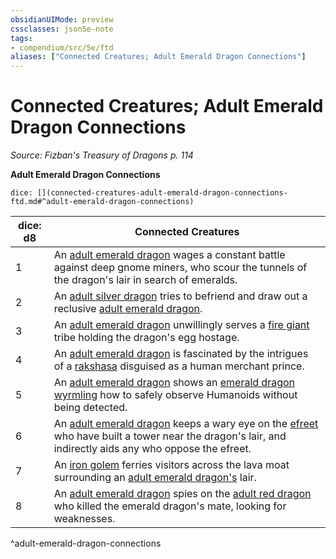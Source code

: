 ```yaml
---
obsidianUIMode: preview
cssclasses: json5e-note
tags:
- compendium/src/5e/ftd
aliases: ["Connected Creatures; Adult Emerald Dragon Connections"]
---
```

# Connected Creatures; Adult Emerald Dragon Connections
*Source: Fizban's Treasury of Dragons p. 114* 

**Adult Emerald Dragon Connections**

`dice: [](connected-creatures-adult-emerald-dragon-connections-ftd.md#^adult-emerald-dragon-connections)`

| dice: d8 | Connected Creatures |
|----------|---------------------|
| 1 | An [adult emerald dragon](Mechanics/bestiary/dragon/adult-emerald-dragon-ftd.md) wages a constant battle against deep gnome miners, who scour the tunnels of the dragon's lair in search of emeralds. |
| 2 | An [adult silver dragon](Mechanics/bestiary/dragon/adult-silver-dragon.md) tries to befriend and draw out a reclusive [adult emerald dragon](Mechanics/bestiary/dragon/adult-emerald-dragon-ftd.md). |
| 3 | An [adult emerald dragon](Mechanics/bestiary/dragon/adult-emerald-dragon-ftd.md) unwillingly serves a [fire giant](Mechanics/bestiary/giant/fire-giant.md) tribe holding the dragon's egg hostage. |
| 4 | An [adult emerald dragon](Mechanics/bestiary/dragon/adult-emerald-dragon-ftd.md) is fascinated by the intrigues of a [rakshasa](Mechanics/bestiary/fiend/rakshasa.md) disguised as a human merchant prince. |
| 5 | An [adult emerald dragon](Mechanics/bestiary/dragon/adult-emerald-dragon-ftd.md) shows an [emerald dragon wyrmling](Mechanics/bestiary/dragon/emerald-dragon-wyrmling-ftd.md) how to safely observe Humanoids without being detected. |
| 6 | An [adult emerald dragon](Mechanics/bestiary/dragon/adult-emerald-dragon-ftd.md) keeps a wary eye on the [efreet](Mechanics/bestiary/elemental/efreeti.md) who have built a tower near the dragon's lair, and indirectly aids any who oppose the efreet. |
| 7 | An [iron golem](Mechanics/bestiary/construct/iron-golem.md) ferries visitors across the lava moat surrounding an [adult emerald dragon's](Mechanics/bestiary/dragon/adult-emerald-dragon-ftd.md) lair. |
| 8 | An [adult emerald dragon](Mechanics/bestiary/dragon/adult-emerald-dragon-ftd.md) spies on the [adult red dragon](Mechanics/bestiary/dragon/adult-red-dragon.md) who killed the emerald dragon's mate, looking for weaknesses. |
^adult-emerald-dragon-connections